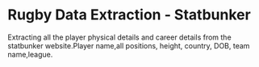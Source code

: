 # Rugby Data Extraction - Statbunker

Extracting all the player physical details and career details from the statbunker website.Player name,all positions, height, country, DOB, team name,league. 
